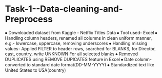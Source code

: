 # Task-1--Data-cleaning-and-Preprocess
⦁	Downloaded dataset from Kaggle - Netflix Titles Data
⦁	Tool used- Excel
⦁	Handling column headers, renamed all columns in clean uniform manner, e.g.- lowercase, uppercase, removing underscores
⦁	Handling missing values- Applied FILTER to header rows, searched for BLANKS, for Director, cast, country, write UNKNOWN For all selected blanks
⦁	Removed  DUPLICATES using REMOVE DUPICATES feature in Excel
⦁	Date column- converted to standard date format(DD-MM-YYYY)
⦁	Standardized text like United States to USA(country)
